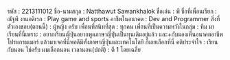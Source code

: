 รหัส : 2213111012
ชื่อ-นามสกุล : Natthawut Sawankhalok
ชื่อเล่น : พี
ชื่อที่เพื่อนเรียก : ณัฐพี
งานอดิเรก : Play game and sports
อาชีพในอนาคต : Dev and Programmer
สิ่งที่ตัวเองชอบ(ตอนนี้) : ผู้หญิง ครับ
เพื่อนที่สนิทที่สุด : ทุกคน
เพื่อนที่เป็นความหวังในกลุ่ม : ทีม
มาเรียนที่นี่เพราะ : อยากเรียนญี่ปุ่นอยากพูดภาษาญี่ปุ่นเป็นทุนเดิมอยู่แล้ว และ+กับมองเห็นอนาคตอาชีพโปรแกรมเมอร์ แล้วมาเจอที่นี่พอดีมีทั้งภาษาญี่ปุ่นและเทคโนโลยี ก็เลยเลือกที่นี่
คติประจำใจ : เรียนกับนอน ใช่ครับ ผมเลือกนอน
เวลานอน(ปกติ) : ตี 1 โดยเฉลี่ย